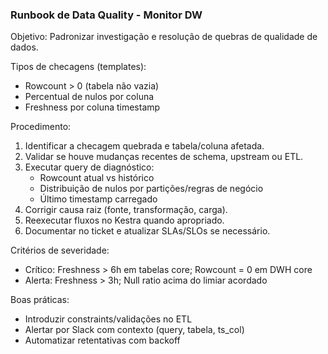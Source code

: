 ### Runbook de Data Quality - Monitor DW

Objetivo: Padronizar investigação e resolução de quebras de qualidade de dados.

Tipos de checagens (templates):
- Rowcount > 0 (tabela não vazia)
- Percentual de nulos por coluna
- Freshness por coluna timestamp

Procedimento:
1. Identificar a checagem quebrada e tabela/coluna afetada.
2. Validar se houve mudanças recentes de schema, upstream ou ETL.
3. Executar query de diagnóstico:
   - Rowcount atual vs histórico
   - Distribuição de nulos por partições/regras de negócio
   - Último timestamp carregado
4. Corrigir causa raiz (fonte, transformação, carga).
5. Reexecutar fluxos no Kestra quando apropriado.
6. Documentar no ticket e atualizar SLAs/SLOs se necessário.

Critérios de severidade:
- Crítico: Freshness > 6h em tabelas core; Rowcount = 0 em DWH core
- Alerta: Freshness > 3h; Null ratio acima do limiar acordado

Boas práticas:
- Introduzir constraints/validações no ETL
- Alertar por Slack com contexto (query, tabela, ts_col)
- Automatizar retentativas com backoff

